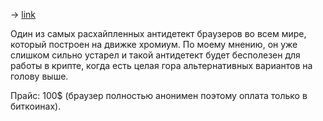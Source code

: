 -> [link](https://ls.tenebris.cc/)

Один из самых расхайпленных антидетект браузеров во всем мире, который построен на движке хромиум. По моему мнению, он уже слишком сильно устарел и такой антидетект будет бесполезен для работы в крипте, когда есть целая гора альтернативных вариантов на голову выше.

Прайс: 100$ (браузер полностью анонимен поэтому оплата только в биткоинах).
